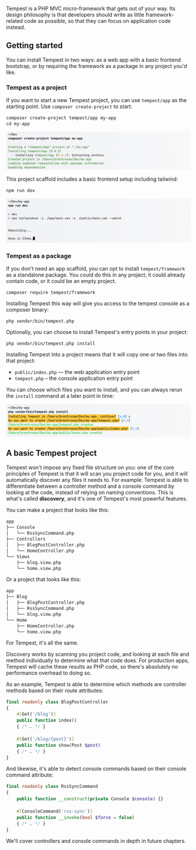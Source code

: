 Tempest is a PHP MVC micro-framework that gets out of your way. Its design philosophy is that developers should write as little framework-related code as possible, so that they can focus on application code instead.

## Getting started

You can install Tempest in two ways: as a web app with a basic frontend bootstrap, or by requiring the framework as a package in any project you'd like.

### Tempest as a project

If you want to start a new Tempest project, you can use `tempest/app` as the starting point. Use `composer create-project` to start:

```
composer create-project tempest/app my-app
cd my-app
```

![](img/01-tempest-create-project.png)

This project scaffold includes a basic frontend setup including tailwind:

```
npm run dev
```

![](img/01-tempest-npm.png)

### Tempest as a package

If you don't need an app scaffold, you can opt to install `tempest/framework` as a standalone package. You could do this in any project; it could already contain code, or it could be an empty project.

```
composer require tempest/framework
```

Installing Tempest this way will give you access to the tempest console as a composer binary:

```
php vendor/bin/tempest.php
```

Optionally, you can choose to install Tempest's entry points in your project:

```
php vendor/bin/tempest.php install
```

Installing Tempest into a project means that it will copy one or two files into that project:

- `public/index.php` — the web application entry point
- `tempest.php` – the console application entry point

You can choose which files you want to install, and you can always rerun the `install` command at a later point in time:

![](img/01-tempest-install.png)

## A basic Tempest project

Tempest won't impose any fixed file structure on you: one of the core principles of Tempest is that it will scan you project code for you, and it will automatically discover any files it needs to. For example: Tempest is able to differentiate between a controller method and a console command by looking at the code, instead of relying on naming conventions. This is what's called **discovery**, and it's one of Tempest's most powerful features. 

You can make a project that looks like this:

```
app
├── Console
│   └── RssSyncCommand.php
├── Controllers
│   ├── BlogPostController.php
│   └── HomeController.php
└── Views
    ├── blog.view.php
    └── home.view.php
```

Or a project that looks like this:

```
app
├── Blog
│   ├── BlogPostController.php
│   ├── RssSyncCommand.php
│   └── blog.view.php
└── Home
    ├── HomeController.php
    └── home.view.php
```

For Tempest, it's all the same.

Discovery works by scanning you project code, and looking at each file and method individually to determine what that code does. For production apps, Tempest will cache these results as PHP code, so there's absolutely no performance overhead to doing so.

As an example, Tempest is able to determine which methods are controller methods based on their route attributes:

```php
final readonly class BlogPostController
{
    #[Get('/blog')]
    public function index() 
    { /* … */ }
    
    #[Get('/blog/{post}')]
    public function show(Post $post) 
    { /* … */ }
}
```

And likewise, it's able to detect console commands based on their console command attribute:

```php
final readonly class RssSyncCommand
{
    public function __construct(private Console $console) {}

    #[ConsoleCommand('rss:sync')]
    public function __invoke(bool $force = false)  
    { /* … */ }
}
```

We'll cover controllers and console commands in depth in future chapters.